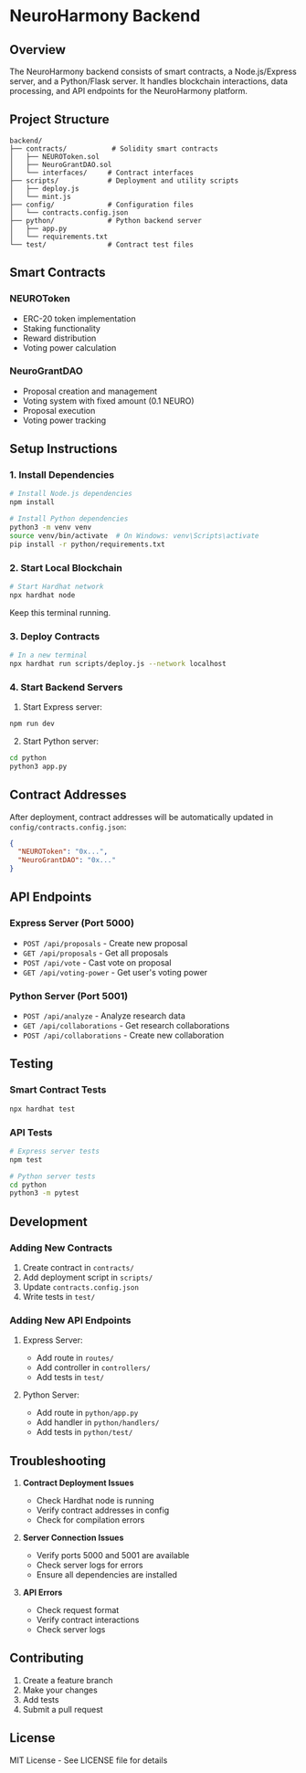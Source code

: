 # NeuroHarmony Backend

## Overview

The NeuroHarmony backend consists of smart contracts, a Node.js/Express server, and a Python/Flask server. It handles blockchain interactions, data processing, and API endpoints for the NeuroHarmony platform.

## Project Structure

```
backend/
├── contracts/           # Solidity smart contracts
│   ├── NEUROToken.sol
│   ├── NeuroGrantDAO.sol
│   └── interfaces/     # Contract interfaces
├── scripts/            # Deployment and utility scripts
│   ├── deploy.js
│   └── mint.js
├── config/             # Configuration files
│   └── contracts.config.json
├── python/             # Python backend server
│   ├── app.py
│   └── requirements.txt
└── test/               # Contract test files
```

## Smart Contracts

### NEUROToken

- ERC-20 token implementation
- Staking functionality
- Reward distribution
- Voting power calculation

### NeuroGrantDAO

- Proposal creation and management
- Voting system with fixed amount (0.1 NEURO)
- Proposal execution
- Voting power tracking

## Setup Instructions

### 1. Install Dependencies

```bash
# Install Node.js dependencies
npm install

# Install Python dependencies
python3 -m venv venv
source venv/bin/activate  # On Windows: venv\Scripts\activate
pip install -r python/requirements.txt
```

### 2. Start Local Blockchain

```bash
# Start Hardhat network
npx hardhat node
```

Keep this terminal running.

### 3. Deploy Contracts

```bash
# In a new terminal
npx hardhat run scripts/deploy.js --network localhost
```

### 4. Start Backend Servers

1. Start Express server:

```bash
npm run dev
```

2. Start Python server:

```bash
cd python
python3 app.py
```

## Contract Addresses

After deployment, contract addresses will be automatically updated in `config/contracts.config.json`:

```json
{
  "NEUROToken": "0x...",
  "NeuroGrantDAO": "0x..."
}
```

## API Endpoints

### Express Server (Port 5000)

- `POST /api/proposals` - Create new proposal
- `GET /api/proposals` - Get all proposals
- `POST /api/vote` - Cast vote on proposal
- `GET /api/voting-power` - Get user's voting power

### Python Server (Port 5001)

- `POST /api/analyze` - Analyze research data
- `GET /api/collaborations` - Get research collaborations
- `POST /api/collaborations` - Create new collaboration

## Testing

### Smart Contract Tests

```bash
npx hardhat test
```

### API Tests

```bash
# Express server tests
npm test

# Python server tests
cd python
python3 -m pytest
```

## Development

### Adding New Contracts

1. Create contract in `contracts/`
2. Add deployment script in `scripts/`
3. Update `contracts.config.json`
4. Write tests in `test/`

### Adding New API Endpoints

1. Express Server:

   - Add route in `routes/`
   - Add controller in `controllers/`
   - Add tests in `test/`

2. Python Server:
   - Add route in `python/app.py`
   - Add handler in `python/handlers/`
   - Add tests in `python/test/`

## Troubleshooting

1. **Contract Deployment Issues**

   - Check Hardhat node is running
   - Verify contract addresses in config
   - Check for compilation errors

2. **Server Connection Issues**

   - Verify ports 5000 and 5001 are available
   - Check server logs for errors
   - Ensure all dependencies are installed

3. **API Errors**
   - Check request format
   - Verify contract interactions
   - Check server logs

## Contributing

1. Create a feature branch
2. Make your changes
3. Add tests
4. Submit a pull request

## License

MIT License - See LICENSE file for details
